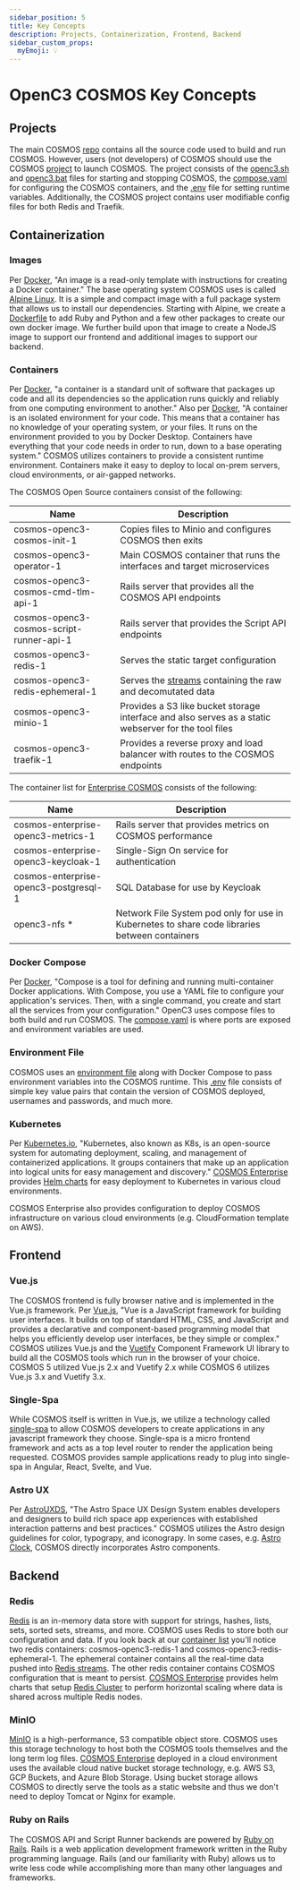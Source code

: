 ```yaml
---
sidebar_position: 5
title: Key Concepts
description: Projects, Containerization, Frontend, Backend
sidebar_custom_props:
  myEmoji: 💡
---
```


# OpenC3 COSMOS Key Concepts

## Projects

The main COSMOS [repo](https://github.com/OpenC3/cosmos) contains all the source code used to build and run COSMOS. However, users (not developers) of COSMOS should use the COSMOS [project](https://github.com/OpenC3/cosmos-project) to launch COSMOS. The project consists of the [openc3.sh](https://github.com/OpenC3/cosmos-project/blob/main/openc3.sh) and [openc3.bat](https://github.com/OpenC3/cosmos-project/blob/main/openc3.bat) files for starting and stopping COSMOS, the [compose.yaml](https://github.com/OpenC3/cosmos-project/blob/main/compose.yaml) for configuring the COSMOS containers, and the [.env](https://github.com/OpenC3/cosmos-project/blob/main/.env) file for setting runtime variables. Additionally, the COSMOS project contains user modifiable config files for both Redis and Traefik.

## Containerization

### Images

Per [Docker](https://docs.docker.com/get-started/overview/#images), "An image is a read-only template with instructions for creating a Docker container." The base operating system COSMOS uses is called [Alpine Linux](https://www.alpinelinux.org/). It is a simple and compact image with a full package system that allows us to install our dependencies. Starting with Alpine, we create a [Dockerfile](https://docs.docker.com/engine/reference/builder/) to add Ruby and Python and a few other packages to create our own docker image. We further build upon that image to create a NodeJS image to support our frontend and additional images to support our backend.

### Containers

Per [Docker](https://www.docker.com/resources/what-container/), "a container is a standard unit of software that packages up code and all its dependencies so the application runs quickly and reliably from one computing environment to another." Also per [Docker](https://docs.docker.com/guides/walkthroughs/what-is-a-container/), "A container is an isolated environment for your code. This means that a container has no knowledge of your operating system, or your files. It runs on the environment provided to you by Docker Desktop. Containers have everything that your code needs in order to run, down to a base operating system." COSMOS utilizes containers to provide a consistent runtime environment. Containers make it easy to deploy to local on-prem servers, cloud environments, or air-gapped networks.

The COSMOS Open Source containers consist of the following:

| Name                                     | Description                                                                                            |
| ---------------------------------------- | ------------------------------------------------------------------------------------------------------ |
| cosmos-openc3-cosmos-init-1              | Copies files to Minio and configures COSMOS then exits                                                 |
| cosmos-openc3-operator-1                 | Main COSMOS container that runs the interfaces and target microservices                                |
| cosmos-openc3-cosmos-cmd-tlm-api-1       | Rails server that provides all the COSMOS API endpoints                                                |
| cosmos-openc3-cosmos-script-runner-api-1 | Rails server that provides the Script API endpoints                                                    |
| cosmos-openc3-redis-1                    | Serves the static target configuration                                                                 |
| cosmos-openc3-redis-ephemeral-1          | Serves the [streams](https://redis.io/docs/data-types/streams) containing the raw and decomutated data |
| cosmos-openc3-minio-1                    | Provides a S3 like bucket storage interface and also serves as a static webserver for the tool files   |
| cosmos-openc3-traefik-1                  | Provides a reverse proxy and load balancer with routes to the COSMOS endpoints                         |

The container list for [Enterprise COSMOS](https://openc3.com/enterprise) consists of the following:

| Name                                  | Description                                                                                   |
| ------------------------------------- | --------------------------------------------------------------------------------------------- |
| cosmos-enterprise-openc3-metrics-1    | Rails server that provides metrics on COSMOS performance                                      |
| cosmos-enterprise-openc3-keycloak-1   | Single-Sign On service for authentication                                                     |
| cosmos-enterprise-openc3-postgresql-1 | SQL Database for use by Keycloak                                                              |
| openc3-nfs \*                         | Network File System pod only for use in Kubernetes to share code libraries between containers |

### Docker Compose

Per [Docker](https://docs.docker.com/compose/), "Compose is a tool for defining and running multi-container Docker applications. With Compose, you use a YAML file to configure your application's services. Then, with a single command, you create and start all the services from your configuration." OpenC3 uses compose files to both build and run COSMOS. The [compose.yaml](https://github.com/OpenC3/cosmos-project/blob/main/compose.yaml) is where ports are exposed and environment variables are used.

### Environment File

COSMOS uses an [environment file](https://docs.docker.com/compose/environment-variables/env-file/) along with Docker Compose to pass environment variables into the COSMOS runtime. This [.env](https://github.com/OpenC3/cosmos-project/blob/main/.env) file consists of simple key value pairs that contain the version of COSMOS deployed, usernames and passwords, and much more.

### Kubernetes

Per [Kubernetes.io](https://kubernetes.io/), "Kubernetes, also known as K8s, is an open-source system for automating deployment, scaling, and management of containerized applications. It groups containers that make up an application into logical units for easy management and discovery." [COSMOS Enterprise](https://openc3.com/enterprise) provides [Helm charts](https://helm.sh/docs/topics/charts/) for easy deployment to Kubernetes in various cloud environments.

COSMOS Enterprise also provides configuration to deploy COSMOS infrastructure on various cloud environments (e.g. CloudFormation template on AWS).

## Frontend

### Vue.js

The COSMOS frontend is fully browser native and is implemented in the Vue.js framework. Per [Vue.js](https://vuejs.org/guide/introduction.html), "Vue is a JavaScript framework for building user interfaces. It builds on top of standard HTML, CSS, and JavaScript and provides a declarative and component-based programming model that helps you efficiently develop user interfaces, be they simple or complex." COSMOS utilizes Vue.js and the [Vuetify](https://vuetifyjs.com/en/) Component Framework UI library to build all the COSMOS tools which run in the browser of your choice. COSMOS 5 utilized Vue.js 2.x and Vuetify 2.x while COSMOS 6 utilizes Vue.js 3.x and Vuetify 3.x.

### Single-Spa

While COSMOS itself is written in Vue.js, we utilize a technology called [single-spa](https://single-spa.js.org/) to allow COSMOS developers to create applications in any javascript framework they choose. Single-spa is a micro frontend framework and acts as a top level router to render the application being requested. COSMOS provides sample applications ready to plug into single-spa in Angular, React, Svelte, and Vue.

### Astro UX

Per [AstroUXDS](https://www.astrouxds.com/), "The Astro Space UX Design System enables developers and designers to build rich space app experiences with established interaction patterns and best practices." COSMOS utilizes the Astro design guidelines for color, typograpy, and iconograpy. In some cases, e.g. [Astro Clock](https://www.astrouxds.com/components/clock/), COSMOS directly incorporates Astro components.

## Backend

### Redis

[Redis](https://redis.io/) is an in-memory data store with support for strings, hashes, lists, sets, sorted sets, streams, and more. COSMOS uses Redis to store both our configuration and data. If you look back at our [container list](/docs/getting-started/key_concepts#containers) you'll notice two redis containers: cosmos-openc3-redis-1 and cosmos-openc3-redis-ephemeral-1. The ephemeral container contains all the real-time data pushed into [Redis streams](https://redis.io/docs/data-types/streams/). The other redis container contains COSMOS configuration that is meant to persist. [COSMOS Enterprise](https://openc3.com/enterprise) provides helm charts that setup [Redis Cluster](https://redis.io/docs/management/scaling/) to perform horizontal scaling where data is shared across multiple Redis nodes.

### MinIO

[MinIO](https://min.io/) is a high-performance, S3 compatible object store. COSMOS uses this storage technology to host both the COSMOS tools themselves and the long term log files. [COSMOS Enterprise](https://openc3.com/enterprise) deployed in a cloud environment uses the available cloud native bucket storage technology, e.g. AWS S3, GCP Buckets, and Azure Blob Storage. Using bucket storage allows COSMOS to directly serve the tools as a static website and thus we don't need to deploy Tomcat or Nginx for example.

### Ruby on Rails

The COSMOS API and Script Runner backends are powered by [Ruby on Rails](https://rubyonrails.org/). Rails is a web application development framework written in the Ruby programming language. Rails (and our familiarity with Ruby) allows us to write less code while accomplishing more than many other languages and frameworks.
